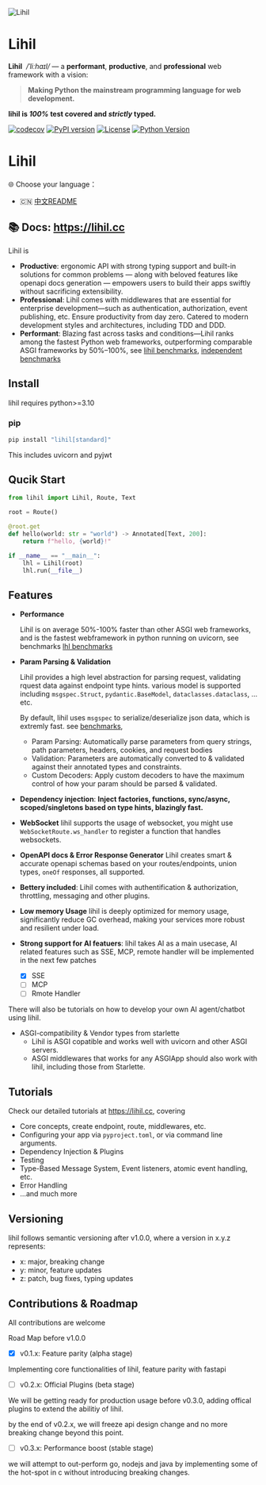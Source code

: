 ![Lihil](assets/lhl_logo_ts.png)

# Lihil

**Lihil** &nbsp;_/ˈliːhaɪl/_ — a **performant**, **productive**, and **professional** web framework with a vision:

> **Making Python the mainstream programming language for web development.**

**lihil is _100%_ test covered and _strictly_ typed.**

[![codecov](https://codecov.io/gh/raceychan/lihil/graph/badge.svg?token=KOK5S1IGVX)](https://codecov.io/gh/raceychan/lihil)
[![PyPI version](https://badge.fury.io/py/lihil.svg)](https://badge.fury.io/py/lihil)
[![License](https://img.shields.io/github/license/raceychan/lihil)](https://github.com/raceychan/lihil/blob/master/LICENSE)
[![Python Version](https://img.shields.io/pypi/pyversions/lihil.svg)](https://pypi.org/project/lihil/)

# Lihil

🌐 Choose your language：

- 🇨🇳 [中文README](README_CN.md)

## 📚 Docs: https://lihil.cc

Lihil is

- **Productive**: ergonomic API with strong typing support and built-in solutions for common problems — along with beloved features like openapi docs generation — empowers users to build their apps swiftly without sacrificing extensibility.
- **Professional**: Lihil comes with middlewares that are essential for enterprise development—such as authentication, authorization, event publishing, etc. Ensure productivity from day zero. Catered to modern development styles and architectures, including TDD and DDD.
- **Performant**: Blazing fast across tasks and conditions—Lihil ranks among the fastest Python web frameworks, outperforming comparable ASGI frameworks by 50%–100%, see [lihil benchmarks](https://github.com/raceychan/lhl_bench), [independent benchmarks](https://web-frameworks-benchmark.netlify.app/result?l=python)

## Install

lihil requires python>=3.10

### pip

```bash
pip install "lihil[standard]"
```

This includes uvicorn and pyjwt

## Qucik Start

```python
from lihil import Lihil, Route, Text

root = Route()

@root.get
def hello(world: str = "world") -> Annotated[Text, 200]:
    return f"hello, {world}!"

if __name__ == "__main__":
    lhl = Lihil(root)
    lhl.run(__file__)
```

## Features

- **Performance**

  Lihil is on average 50%-100% faster than other ASGI web frameworks, and is the fastest webframework in python running on uvicorn, see benchmarks [lhl benchmarks](https://github.com/raceychan/lhl_bench)

- **Param Parsing & Validation**

  Lihil provides a high level abstraction for parsing request, validating rquest data against endpoint type hints. various model is supported including `msgspec.Struct`, `pydantic.BaseModel`, `dataclasses.dataclass`, ... etc.

  By default, lihil uses `msgspec` to serialize/deserialize json data, which is extremly fast.
  see [benchmarks](https://jcristharif.com/msgspec/benchmarks.html),

  - Param Parsing: Automatically parse parameters from query strings, path parameters, headers, cookies, and request bodies
  - Validation: Parameters are automatically converted to & validated against their annotated types and constraints.
  - Custom Decoders: Apply custom decoders to have the maximum control of how your param should be parsed & validated.

- **Dependency injection**:
  **Inject factories, functions, sync/async, scoped/singletons based on type hints, blazingly fast.**

- **WebSocket**
  lihil supports the usage of websocket, you might use `WebSocketRoute.ws_handler` to register a function that handles websockets.

- **OpenAPI docs & Error Response Generator**
  Lihil creates smart & accurate openapi schemas based on your routes/endpoints, union types, `oneOf` responses, all supported.

- **Bettery included**:
  Lihil comes with authentification & authorization, throttling, messaging and other plugins.

- **Low memory Usage**
  lihil is deeply optimized for memory usage, significantly reduce GC overhead, making your services more robust and resilient under load.

- **Strong support for AI featuers**:
  lihil takes AI as a main usecase, AI related features such as SSE, MCP, remote handler will be implemented in the next few patches

  - [x] SSE
  - [ ] MCP
  - [ ] Rmote Handler

There will also be tutorials on how to develop your own AI agent/chatbot using lihil.

- ASGI-compatibility & Vendor types from starlette
  - Lihil is ASGI copatible and works well with uvicorn and other ASGI servers.
  - ASGI middlewares that works for any ASGIApp should also work with lihil, including those from Starlette.

## Tutorials

Check our detailed tutorials at https://lihil.cc, covering

- Core concepts, create endpoint, route, middlewares, etc.
- Configuring your app via `pyproject.toml`, or via command line arguments.
- Dependency Injection & Plugins
- Testing
- Type-Based Message System, Event listeners, atomic event handling, etc.
- Error Handling
- ...and much more

## Versioning

lihil follows semantic versioning after v1.0.0, where a version in x.y.z represents:

- x: major, breaking change
- y: minor, feature updates
- z: patch, bug fixes, typing updates


## Contributions & Roadmap

All contributions are welcome

Road Map before v1.0.0

- [x] v0.1.x: Feature parity (alpha stage)

Implementing core functionalities of lihil, feature parity with fastapi

- [ ] v0.2.x: Official Plugins (beta stage)

We will be getting ready for production usage before v0.3.0, adding offical plugins to extend the abilitiy of lihil.

by the end of v0.2.x, we will freeze api design change and no more breaking change beyond this point.

- [ ] v0.3.x: Performance boost (stable stage)

we will attempt to out-perform go, nodejs and java by implementing some of the hot-spot in c without introducing breaking changes.
